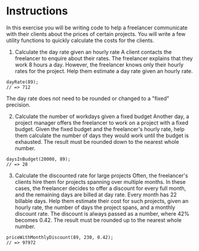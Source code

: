 # Instructions
In this exercise you will be writing code to help a freelancer communicate with their clients about the prices of certain projects. You will write a few utility functions to quickly calculate the costs for the clients.

1. Calculate the day rate given an hourly rate 
A client contacts the freelancer to enquire about their rates. The freelancer explains that they work 8 hours a day. However, the freelancer knows only their hourly rates for the project. Help them estimate a day rate given an hourly rate.

```
dayRate(89);
// => 712
```

The day rate does not need to be rounded or changed to a "fixed" precision.

2. Calculate the number of workdays given a fixed budget
Another day, a project manager offers the freelancer to work on a project with a fixed budget. Given the fixed budget and the freelancer's hourly rate, help them calculate the number of days they would work until the budget is exhausted. The result must be rounded down to the nearest whole number.

```
daysInBudget(20000, 89);
// => 28
```
3. Calculate the discounted rate for large projects
Often, the freelancer's clients hire them for projects spanning over multiple months. In these cases, the freelancer decides to offer a discount for every full month, and the remaining days are billed at day rate. Every month has 22 billable days. Help them estimate their cost for such projects, given an hourly rate, the number of days the project spans, and a monthly discount rate. The discount is always passed as a number, where 42% becomes 0.42. The result must be rounded up to the nearest whole number.
```
priceWithMonthlyDiscount(89, 230, 0.42);
// => 97972
```